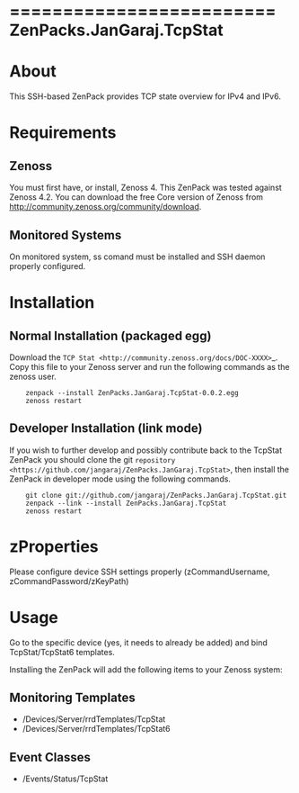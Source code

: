 =========================
ZenPacks.JanGaraj.TcpStat
=========================

About
=====

This SSH-based ZenPack provides TCP state overview for IPv4 and IPv6.

Requirements
============

Zenoss
------

You must first have, or install, Zenoss 4. This ZenPack was tested
against Zenoss 4.2. You can download the free Core
version of Zenoss from http://community.zenoss.org/community/download.


Monitored Systems
-----------------

On monitored system, ss comand must be installed and SSH daemon 
properly configured.


Installation
============

Normal Installation (packaged egg)
----------------------------------

Download the `TCP Stat <http://community.zenoss.org/docs/DOC-XXXX>`_.
Copy this file to your Zenoss server and run the following commands as the zenoss
user.

        zenpack --install ZenPacks.JanGaraj.TcpStat-0.0.2.egg
        zenoss restart

Developer Installation (link mode)
----------------------------------

If you wish to further develop and possibly contribute back to the TcpStat
ZenPack you should clone the git `repository <https://github.com/jangaraj/ZenPacks.JanGaraj.TcpStat>`,
then install the ZenPack in developer mode using the following commands.

        git clone git://github.com/jangaraj/ZenPacks.JanGaraj.TcpStat.git
        zenpack --link --install ZenPacks.JanGaraj.TcpStat
        zenoss restart

zProperties
===========

Please configure device SSH settings properly (zCommandUsername, zCommandPassword/zKeyPath)

Usage
=====

Go to the specific device (yes, it needs to already be added) and bind TcpStat/TcpStat6 templates. 


Installing the ZenPack will add the following items to your Zenoss system:


Monitoring Templates
--------------------

- /Devices/Server/rrdTemplates/TcpStat
- /Devices/Server/rrdTemplates/TcpStat6


Event Classes
--------------------

- /Events/Status/TcpStat

